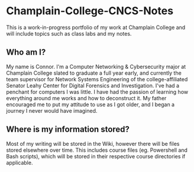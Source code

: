 # Champlain-College-CNCS-Notes

This is a work-in-progress portfolio of my work at Champlain College and will include topics such as class labs and my notes.

## Who am I?

My name is Connor. I'm a Computer Networking & Cybersecurity major at Champlain College slated to graduate a full year early, and currently the team supervisor for Network Systems Engineering of the college-affiliated Senator Leahy Center for Digital Forensics and Investigation. I've had a penchant for computers I was little. I have had the passion of learning how everything around me works and how to deconstruct it. My father encouraged me to put my attitude to use as I got older, and I began a journey I never would have imagined.

## Where is my information stored?

Most of my writing will be stored in the Wiki, however there will be files stored elsewhere over time. This includes course files (eg. Powershell and Bash scripts), which will be stored in their respective course directories if applicable.
